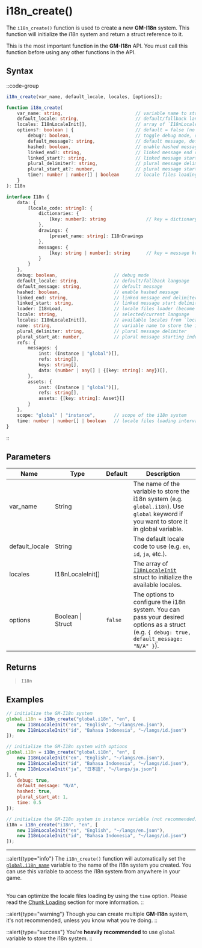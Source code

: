 # i18n_create()

The `i18n_create()` function is used to create a new **GM-I18n** system. This function will initialize the i18n system and return a struct reference to it.

This is the most important function in the **GM-I18n** API. You must call this function before using any other functions in the API.


## Syntax

::code-group
```js [Usage]
i18n_create(var_name, default_locale, locales, [options]);
```

```ts [Signature]
function i18n_create(
    var_name: string,                           // variable name to store the i18n system
    default_locale: string,                     // default/fallback language code
    locales: I18nLocaleInit[],                  // array of `I18nLocaleInit` struct to initialize the available locales
    options?: boolean | {                       // default = false (no options)
        debug?: boolean,                        // toggle debug mode, default = false
        default_message?: string,               // default message, default = ""
        hashed: boolean,                        // enable hashed message, default = true
        linked_end?: string,                    // linked message end delimiter, default = "]"
        linked_start?: string,                  // linked message start delimiter, default = "["
        plural_delimiter?: string,              // plural message delimiter, default = "|"
        plural_start_at?: number,               // plural message starting index, default = 0
        time?: number | number[] | boolean      // locale files loading interval, default = false (load all files at once)
    }
): I18n
```

```ts [Interface]
interface I18n {
    data: {
        [locale_code: string]: {
            dictionaries: {
                [key: number]: string               // key = dictionary key (hashed automatically)
            },
            drawings: {
                [preset_name: string]: I18nDrawings
            },
            messages: {
                [key: string | number]: string      // key = message key
            }
        }
    },
    debug: boolean,                     // debug mode
    default_locale: string,             // default/fallback language
    default_message: string,            // default message
    hashed: boolean,                    // enable hashed message
    linked_end: string,                 // linked message end delimiter
    linked_start: string,               // linked message start delimiter
    loader: I18nLoad,					// locale files loader (become undefined after all files are loaded)
	locale: string,						// selected/current language
	locales: I18nLocaleInit[],			// available locales from `locales` parameter
	name: string,                       // variable name to store the i18n system
    plural_delimiter: string,           // plural message delimiter
    plural_start_at: number,            // plural message starting index
    refs: {
        messages: {
            inst: (Instance | "global")[],
            refs: string[],
            keys: string[],
            data: (number | any[] | {[key: string]: any})[],
        },
        assets: {
            inst: (Instance | "global")[],
            refs: string[],
            assets: {[key: string]: Asset}[]
        }
    },
    scope: "global" | "instance",       // scope of the i18n system
    time: number | number[] | boolean   // locale files loading interval
}
```
::

## Parameters

| Name           | Type              | Default      | Description |
|----------------|-------------------|--------------|-------------|
| var_name       | String            |              | The name of the variable to store the i18n system (e.g. `global.i18n`). Use `global` keyword if you want to store it in global variable. |
| default_locale | String            |              | The default locale code to use (e.g. `en`, `id`, `ja`, etc.). |
| locales        | I18nLocaleInit\[] |              | The array of [`I18nLocaleInit`](/v0/api-reference/constructors#i18nlocaleinit) struct to initialize the available locales. |
| options        | Boolean \| Struct | `false`      | The options to configure the i18n system. You can pass your desired options as a struct (e.g. `{ debug: true, default_message: "N/A" }`). |

## Returns

> `I18n`

## Examples

```js [Create Event]
// initialize the GM-I18n system
global.i18n = i18n_create("global.i18n", "en", [
    new I18nLocaleInit("en", "English", "~/langs/en.json"),
    new I18nLocaleInit("id", "Bahasa Indonesia", "~/langs/id.json")
]);

// initialize the GM-I18n system with options
global.i18n = i18n_create("global.i18n", "en", [
    new I18nLocaleInit("en", "English", "~/langs/en.json"),
    new I18nLocaleInit("id", "Bahasa Indonesia", "~/langs/id.json"),
    new I18nLocaleInit("ja", "日本語", "~/langs/ja.json")
], {
    debug: true,
    default_message: "N/A",
    hashed: true,
    plural_start_at: 1,
    time: 0.5
});

// initialize the GM-I18n system in instance variable (not recommended)
i18n = i18n_create("i18n", "en", [
    new I18nLocaleInit("en", "English", "~/langs/en.json"),
    new I18nLocaleInit("id", "Bahasa Indonesia", "~/langs/id.json")
]);
```

---

::alert{type="info"}
The `i18n_create()` function will automatically set the [`global.i18n_name`](/v0/api-reference/global-variables#i18n_name) variable to the name of the i18n system you created. You can use this variable to access the i18n system from anywhere in your game. <br> <br>

You can optimize the locale files loading by using the `time` option. Please read the [Chunk Loading](/v0/advanced/optimizations#chunk-loading) section for more information.
::

::alert{type="warning"}
Though you can create multiple **GM-I18n** system, it's not recommended, unless you know what you're doing.
::

::alert{type="success"}
You're **heavily recommended** to use `global` variable to store the i18n system.
::

